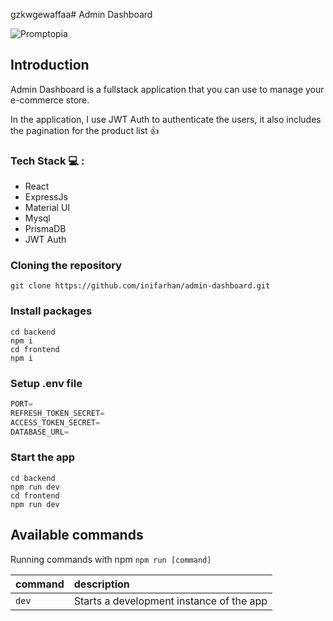 gzkwgewaffaa# Admin Dashboard

![Promptopia](https://i.postimg.cc/pxq0Bg0T/Admin-dashboard.png)

## Introduction
Admin Dashboard is a fullstack application that you can use to manage your e-commerce store.

In the application, I use JWT Auth to authenticate the users, it also includes the pagination for the product list 👍

### Tech Stack 💻 :
- React
- ExpressJs
- Material UI
- Mysql
- PrismaDB
- JWT Auth

### Cloning the repository

```shell
git clone https://github.com/inifarhan/admin-dashboard.git
```

### Install packages

```shell
cd backend
npm i
cd frontend
npm i
```

### Setup .env file


```js
PORT=
REFRESH_TOKEN_SECRET=
ACCESS_TOKEN_SECRET=
DATABASE_URL=
```

### Start the app

```shell
cd backend
npm run dev
cd frontend
npm run dev
```

## Available commands

Running commands with npm `npm run [command]`

| command         | description                              |
| :-------------- | :--------------------------------------- |
| `dev`           | Starts a development instance of the app |
